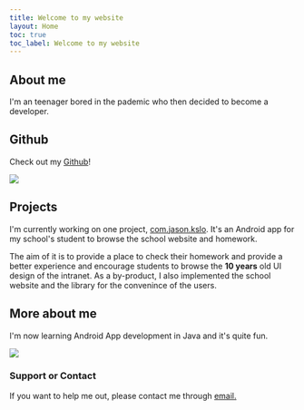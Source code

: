 ```yaml
---
title: Welcome to my website
layout: Home
toc: true
toc_label: Welcome to my website
---
```


## About me
I'm an teenager bored in the pademic who then decided to become a developer.

## Github

Check out my [Github](https://github.com/johnfai91)!

[![](https://github-readme-stats.vercel.app/api?username=johnfai91&show_icons=true)](https://github.com/johnfai91)

## Projects

I'm currently working on one project, [com.jason.kslo](https://github.com/johnfai91). It's an Android app for my school's student to browse the school website and homework. 

The aim of it is to provide a place to check their homework and provide a better experience and encourage students to browse the **10 years** old UI design of the intranet. As a by-product, I also implemented the school website and the library for the convenince of the users.

## More about me
I'm now learning Android App development in Java and it's quite fun.

![](https://github-readme-stats.vercel.app/api/top-langs/?username=johnfai91&theme=blue-green)

### Support or Contact
If you want to help me out, please contact me through [email.](mailto:johnfai91@gmail.com)

